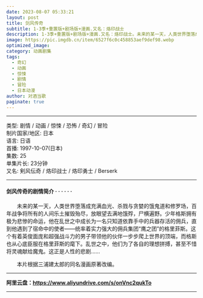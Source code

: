 ```yaml
---
date: 2023-08-07 05:33:21
layout: post
title: 剑风传奇
subtitle: 1-3季+重置版+剧场版+漫画.又名：烙印战士
description: 1-3季+重置版+剧场版+漫画.又名：烙印战士。未来的某一天，人类世界堕落成充满血光、杀戮与贪婪的饿鬼道和修罗场，百年战争将所有的人间乐土摧毁殆尽，放眼望去满地饿殍，尸横遍野。少年格斯拥有极为悲惨的命运...
image: https://pic.imgdb.cn/item/6527f6c0c458853aef9def98.webp
optimized_image: 
category: 动画剧集
tags:
  - 奇幻
  - 动画
  - 惊悚
  - 剧情
  - 冒险
  - 日本动漫
author: 对酒当歌
paginate: true
---
```


---

类型: 剧情 / 动画 / 惊悚 / 恐怖 / 奇幻 / 冒险  
制片国家/地区: 日本  
语言: 日语  
首播: 1997-10-07(日本)  
集数: 25  
单集片长: 23分钟  
又名: 剣风伝奇 / 烙印战士 / 烙印勇士 / Berserk  

---

#### 剑风传奇的剧情简介 · · · · · ·

　　未来的某一天，人类世界堕落成充满血光、杀戮与贪婪的饿鬼道和修罗场，百年战争将所有的人间乐土摧毁殆尽，放眼望去满地饿殍，尸横遍野。少年格斯拥有极为悲惨的命运，他在乱世之中成长为一名只知道依靠手中的兵器存活的佣兵，直到他遇到了宿命中的使者——统率着实力强大的佣兵集团“鹰之团”的格里菲斯。这个有着英俊面庞和超强战斗力的男子带领他的伙伴一步步爬上世界的顶端，而格斯也从心底臣服在格里菲斯的麾下。乱世之中，他们为了各自的理想拼搏，甚至不惜将灵魂献给魔鬼。这正是人性的悲剧……

　　本片根据三浦建太郎的同名漫画原著改编。

---

**阿里云盘：<https://www.aliyundrive.com/s/onVnc2qukTo>**

---
